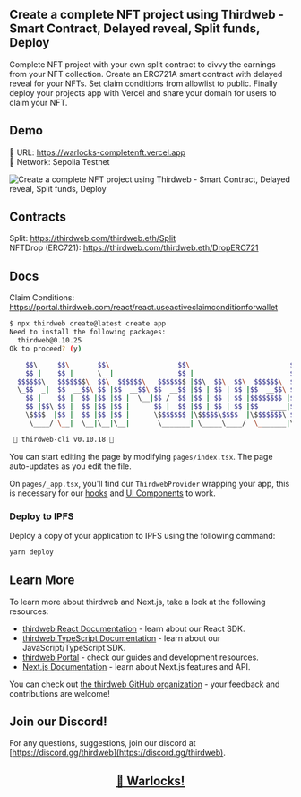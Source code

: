 ## Create a complete NFT project using Thirdweb - Smart Contract, Delayed reveal, Split funds, Deploy

Complete NFT project with your own split contract to divvy the earnings from your NFT collection. Create an ERC721A smart contract with delayed reveal for your NFTs. Set claim conditions from allowlist to public. Finally deploy your projects app with Vercel and share your domain for users to claim your NFT.   

## Demo
🎯 URL: https://warlocks-completenft.vercel.app   
🎯 Network: Sepolia Testnet  

<img src="https://iili.io/HPi2TI1.png" alt="Create a complete NFT project using Thirdweb - Smart Contract, Delayed reveal, Split funds, Deploy" border="0" />   

## Contracts
Split: https://thirdweb.com/thirdweb.eth/Split  
NFTDrop (ERC721): https://thirdweb.com/thirdweb.eth/DropERC721  

## Docs
Claim Conditions: https://portal.thirdweb.com/react/react.useactiveclaimconditionforwallet   

```bash
$ npx thirdweb create@latest create app
Need to install the following packages:
  thirdweb@0.10.25
Ok to proceed? (y) 

    $$\     $$\       $$\                 $$\                         $$\       
    $$ |    $$ |      \__|                $$ |                        $$ |      
  $$$$$$\   $$$$$$$\  $$\  $$$$$$\   $$$$$$$ |$$\  $$\  $$\  $$$$$$\  $$$$$$$\  
  \_$$  _|  $$  __$$\ $$ |$$  __$$\ $$  __$$ |$$ | $$ | $$ |$$  __$$\ $$  __$$\ 
    $$ |    $$ |  $$ |$$ |$$ |  \__|$$ /  $$ |$$ | $$ | $$ |$$$$$$$$ |$$ |  $$ |
    $$ |$$\ $$ |  $$ |$$ |$$ |      $$ |  $$ |$$ | $$ | $$ |$$   ____|$$ |  $$ |
    \$$$$  |$$ |  $$ |$$ |$$ |      \$$$$$$$ |\$$$$$\$$$$  |\$$$$$$$\ $$$$$$$  |
     \____/ \__|  \__|\__|\__|       \_______| \_____\____/  \_______|\_______/ 

 💎 thirdweb-cli v0.10.18 💎
```

You can start editing the page by modifying `pages/index.tsx`. The page auto-updates as you edit the file.

On `pages/_app.tsx`, you'll find our `ThirdwebProvider` wrapping your app, this is necessary for our [hooks](https://portal.thirdweb.com/react) and
[UI Components](https://portal.thirdweb.com/ui-components) to work.

### Deploy to IPFS

Deploy a copy of your application to IPFS using the following command:

```bash
yarn deploy
```

## Learn More

To learn more about thirdweb and Next.js, take a look at the following resources:

- [thirdweb React Documentation](https://docs.thirdweb.com/react) - learn about our React SDK.
- [thirdweb TypeScript Documentation](https://docs.thirdweb.com/typescript) - learn about our JavaScript/TypeScript SDK.
- [thirdweb Portal](https://docs.thirdweb.com) - check our guides and development resources.
- [Next.js Documentation](https://nextjs.org/docs) - learn about Next.js features and API.

You can check out [the thirdweb GitHub organization](https://github.com/thirdweb-dev) - your feedback and contributions are welcome!

## Join our Discord!

For any questions, suggestions, join our discord at [https://discord.gg/thirdweb](https://discord.gg/thirdweb).   

## <p align="center">[🤖 Warlocks!](http://warlocks.netlify.app)
